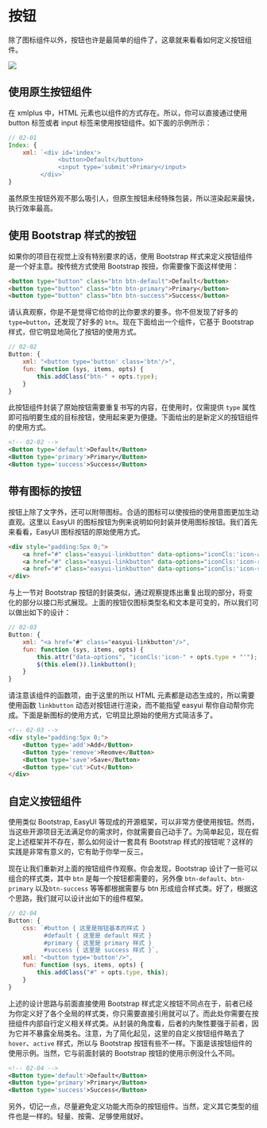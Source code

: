 # 按钮

除了图标组件以外，按钮也许是最简单的组件了，这章就来看看如何定义按钮组件。

<img src="http://xmlplus.cn/img/button.png" class="img-responsive"/>

## 使用原生按钮组件

在 xmlplus 中，HTML 元素也以组件的方式存在。所以，你可以直接通过使用 button 标签或者 input 标签来使用按钮组件。如下面的示例所示：

```js
// 02-01
Index: {
    xml: `<div id='index'>
              <button>Default</button>
              <input type='submit'>Primary</input>
         </div>`
}
```

虽然原生按钮外观不那么吸引人，但原生按钮未经特殊包装，所以渲染起来最快，执行效率最高。

## 使用 Bootstrap 样式的按钮

如果你的项目在视觉上没有特别要求的话，使用 Bootstrap 样式来定义按钮组件是一个好主意。按传统方式使用 Bootstrap 按扭，你需要像下面这样使用：

```html
<button type="button" class="btn btn-default">Default</button>
<button type="button" class="btn btn-primary">Primary</button>
<button type="button" class="btn btn-success">Success</button>
```

请认真观察，你是不是觉得它给你的比你要求的要多。你不但发现了好多的 `type=button`，还发现了好多的 `btn`。现在下面给出一个组件，它基于 Bootstrap 样式，但它明显地简化了按钮的使用方式。

```js
// 02-02
Button: {
    xml: "<button type='button' class='btn'/>",
    fun: function (sys, items, opts) {
        this.addClass("btn-" + opts.type);
    }
}
```

此按钮组件封装了原始按钮需要重复书写的内容，在使用时，仅需提供 `type` 属性即可指明要生成的目标按钮，使用起来更为便捷。下面给出的是新定义的按钮组件的使用方式。

```xml
<!-- 02-02 -->
<Button type='default'>Default</Button>
<Button type='primary'>Primary</Button>
<Button type='success'>Success</Button>
```

## 带有图标的按钮

按钮上除了文字外，还可以附带图标。合适的图标可以使按扭的使用意图更加生动直观。这里以 EasyUI 的图标按钮为例来说明如何封装并使用图标按钮。我们首先来看看，EasyUI 图标按钮的原始使用方式。

```html
<div style="padding:5px 0;">
    <a href="#" class="easyui-linkbutton" data-options="iconCls:'icon-add'">Add</a>
    <a href="#" class="easyui-linkbutton" data-options="iconCls:'icon-remove'">Remove</a>
    <a href="#" class="easyui-linkbutton" data-options="iconCls:'icon-save'">Save</a>
</div>
```

与上一节对 Bootstrap 按钮的封装类似，通过观察提炼出重复出现的部分，将变化的部分以接口形式展现。上面的按钮仅图标类型名和文本是可变的，所以我们可以做出如下的设计：

```js
// 02-03
Button: {
    xml: "<a href="#" class="easyui-linkbutton"/>",
    fun: function (sys, items, opts) {
        this.attr("data-options", "iconCls:'icon-" + opts.type + "'");
        $(this.elem()).linkbutton();
    }
}
```

请注意该组件的函数项，由于这里的所以 HTML 元素都是动态生成的，所以需要使用函数 `linkbutton` 动态对按钮进行渲染，而不能指望 easyui 帮你自动帮你完成。下面是新图标的使用方式，它明显比原始的使用方式简洁多了。

```html
<!-- 02-03 -->
<div style="padding:5px 0;">
    <Button type='add'>Add</Button>
    <Button type='remove'>Reomve</Button>
    <Button type='save'>Save</Button>
    <Button type='cut'>Cut</Button>
</div>
```

## 自定义按钮组件

使用类似 Bootstrap, EasyUI 等现成的开源框架，可以非常方便使用按钮。然而，当这些开源项目无法满足你的需求时，你就需要自己动手了。为简单起见，现在假定上述框架并不存在，那么如何设计一套具有 Bootstrap 样式的按钮呢？这样的实践是非常有意义的，它有助于你举一反三。

现在让我们重新对上面的按钮组件作观察。你会发现，Bootstrap 设计了一些可以组合的样式类，其中 `btn` 是每一个按钮都需要的，另外像 `btn-default`、`btn-primary` 以及`btn-success` 等等都根据需要与 btn 形成组合样式类。好了，根据这个思路，我们就可以设计出如下的组件框架。

```js
// 02-04
Button: {
    css: `#button { 这里是按钮基本的样式 }
          #default { 这里是 default 样式 }
          #primary { 这里是 primary 样式 }
          #success { 这里是 success 样式 }`,
    xml: "<button type='button'/>",
    fun: function (sys, items, opts) {
        this.addClass("#" + opts.type, this);
    }
}
```

上述的设计思路与前面直接使用 Bootstrap 样式定义按钮不同点在于，前者已经为你定义好了各个全局的样式类，你只需要直接引用就可以了。而此处你需要在按扭组件内部自行定义相关样式类。从封装的角度看，后者的内聚性要强于前者，因为它并不暴露全局类名。注意，为了简化起见，这里的自定义按钮组件略去了 `hover`、`active` 样式，所以与 Bootstrap 按钮有些不一样。下面是该按钮组件的使用示例。当然，它与前面封装的 Bootstrap 按钮的使用示例没什么不同。

```xml
<!-- 02-04 -->
<Button type='default'>Default</Button>
<Button type='primary'>Primary</Button>
<Button type='success'>Success</Button>
```

另外，切记一点，尽量避免定义功能大而杂的按钮组件。当然，定义其它类型的组件也是一样的。轻量、按需、足够使用就好。
